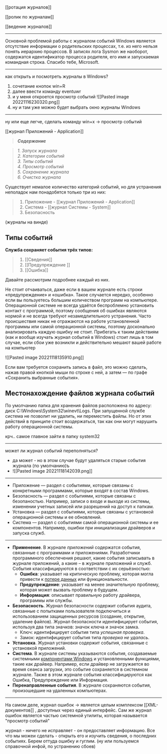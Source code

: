 [[ротация журналов]]

[[ролик по журналам]] 

[[ведение журналов]] 


--------
Основной проблемой работы с журналом событий Windows является отсутствие информации о родительских процессах, т.е. из него нельзя понять иерархию процессов. В записях лога Sysmon же наоборот, содержатся идентификатор процесса родителя, его имя и запускаемая командная строка. Спасибо тебе, Microsoft.

---------


как открыть и посмотреть журналы в Windows?
1. сочетание кнопок win+R 
2. далее ввести команду eventuwr
3. и у меня откроется просмотр событий ![[Pasted image 20221116230320.png]]
4. ну и там уже можно будет выбрать окно журналы Windows

------
ну или еще легче, сделать команду win+x -> просмотр событий

[[журнал Приложений - Application]]


 
> _**Содержание**_

> _1. Запуск журнала_  
> _2. Категории событий_  
> _3. Типы событий_  
> _4. Просмотр событий_  
> _5. Сохранение журнала_  
> _6. Очистка журнала_


Существует немалое количество категорий событий, но для устранения неполадок нам понадобятся только три из них:

> 1. Приложение  - [[журнал Приложений - Application]]
> 2. Система  - [[журнал Системы - System]] 
> 3. Безопасность

(журналы на винде)


## Типы событий

**Служба сохраняет события трёх типов:**

> 1. [[Сведения]]  
> 2. [[Предупреждение ]] 
> 3. [[Ошибка]]

Давайте рассмотрим подробнее каждый из них.


Не стоит отчаиваться, даже если в вашем журнале есть строки «предупреждение» и «ошибка». Такое случается нередко, особенно если вы пользуетесь большим количеством программ на компьютере. Операционной системе не всегда удаётся беспроблемно установить контакт с программой, поэтому сообщения об ошибках являются нормой и не всегда требуют незамедлительного устранения. Часто происшествия никак не отражаются на работе установленной программы или самой операционной системы, поэтому досконально анализировать каждую ошибку не стоит. Прибегать к таким действиям (как и вообще изучать журнал событий в Windows) стоит лишь в том случае, если сбои уже возникли и действительно мешают вашей работе на компьютер


![[Pasted image 20221118135910.png]]


Если вам требуется сохранить запись в файл, это можно сделать, нажав правой кнопкой мыши по строке с ней, а затем — по графе «Сохранить выбранные события».


## Местонахождение файлов журнала событий

По умолчанию папка для хранения файлов расположена по адресу: диск C:\Windows\System32\winevt\Logs. При запущенной службе система не позволит ни удалить, ни переместить файлы. Но от этих действий в принципе стоит воздержаться, так как они могут нарушить работу операционной системы.

крч.. самое главное зайти в папку system32

----------------
может ли журнал событий переполняться?
- да может - но в этом случае будут удаляться старые события журнала (по умолчанию)ъ
- ![[Pasted image 20221118142039.png]]


----------
-   Приложение — раздел с событиями, которые связаны с конкретными программами, которые входят в состав Windows.
-   Безопасность — раздел с событиями, которые связаны с безопаностью. Например, записи о входе и выходе из системы, изменении учетных записей или разрешений на доступ к папкам.
-   Установка — раздел с событиями, которые связаны с установкой операционной системы и ее обновлений.
-   Система — раздел с событиями самой операционной системы и ее компонентов. Например, ошибки при инициализации драйверов и запуска служб.

----------------


-   **Применение**. В журнале _приложений_ содержатся события, связанные с программами и приложениями. Разработчики программного обеспечения решают, какие события записывать в журнале приложений, а какие – в журнале приложений и служб. События классифицируются в соответствии с их серьёзностью:
    -   **Ошибка**: указывает на критическую проблему, которая могла привести к [потере данных](https://windows-school.ru/blog/kak_izbezhat_kompjuternykh_virusov_i_sokhranit_lichnye_dannye/2013-01-16-37) или функциональности.
    -   **Предупреждение**: указывает на менее значительную проблему, которая может вызвать проблему в будущем.
    -   **Информация**: описывает правильную работу драйвера, программы или службы.
-   **Безопасность**. Журнал безопасности содержит события аудита, связанные с попытками пользователя подключиться и использованием защищенных ресурсов (создание, открытие, удаление файлов). Журнал безопасности идентифицирует события, используя два типа значков: значок ключа и значок замка.
    -   Ключ: идентифицирует события типа _успешная проверка_.
    -   Замок: идентифицирует события типа _проверка не удалась_.
-   **Установка**. Журнал установки содержит события, связанные с установкой приложений.
-   **Система**. В журнале системы указываются события, создаваемые системными [компонентами Windows](https://windows-school.ru/blog/kak_dobavljat_funkcii_windows/2019-04-09-349) и установленными функциями, такие как драйвер. Например, если драйвер не загружается во время сеанса загрузки, это событие сохраняется в системном журнале. Также в этом журнале события классифицируются как Ошибка, Предупреждение или Информация.
-   **Перенаправленные события**. В журнале сохраняются события, произошедшие на удаленных компьютерах.

-----------------


На самом деле, журнал ошибок -> является  целым комплексом [[XML-документов]] , доступных через единый интерфейс.
Сам же журнал ошибок является частью системной утилиты, которая называется "просмотр событий"

журнал - ничего не исправляет - он предоставляет информацию. Все что мы можеи сделать - открыть его и изучить сведения, о последних событиях. Берем оттуда ошибку и гуглим. (ну или пользуемся справочной инфой, по устранению сбоев)

